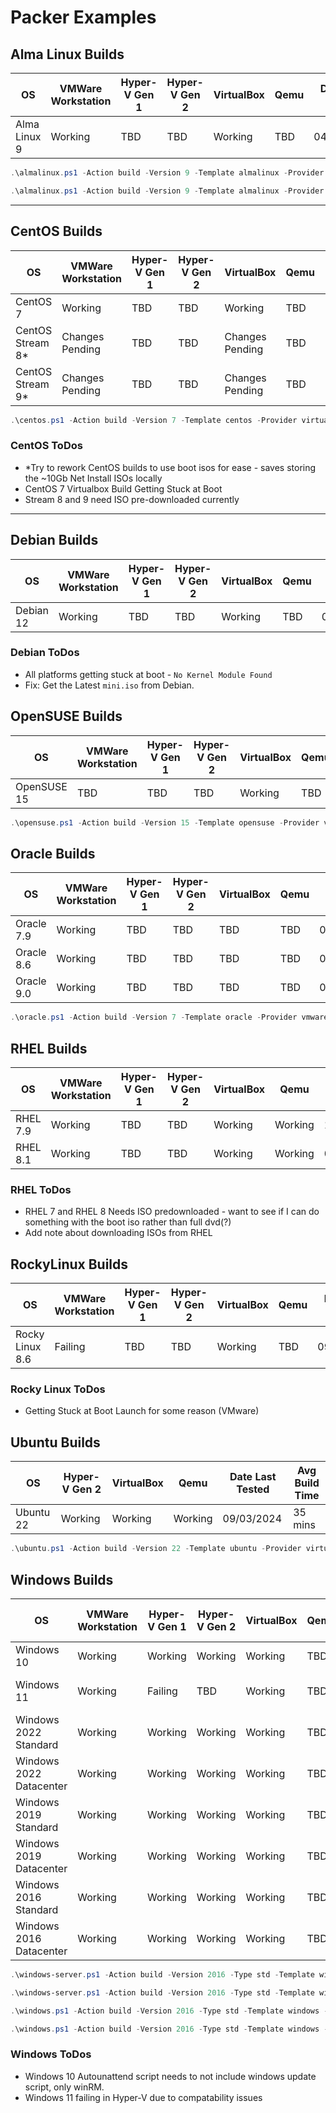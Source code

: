 # Packer Examples

## Alma Linux Builds

| OS           | VMWare Workstation | Hyper-V Gen 1 | Hyper-V Gen 2 | VirtualBox | Qemu | Date Last Tested | Avg Build Time |
|--------------|--------------------|---------------|---------------|------------|------|------------------|----------------|
| Alma Linux 9 | Working            | TBD           | TBD           | Working    | TBD  | 04/03/2024       | 15 - 30 mins   |

```powershell
.\almalinux.ps1 -Action build -Version 9 -Template almalinux -Provider virtualbox-iso
```

```powershell
.\almalinux.ps1 -Action build -Version 9 -Template almalinux -Provider vmware-iso
```

---

## CentOS Builds

| OS               | VMWare Workstation | Hyper-V Gen 1 | Hyper-V Gen 2 | VirtualBox      | Qemu | Date Last Tested | Avg Build Time |
|------------------|--------------------|---------------|---------------|-----------------|------|------------------|----------------|
| CentOS 7         | Working            | TBD           | TBD           | Working         | TBD  | 04/03/2024       | 22 mins        |
| CentOS Stream 8* | Changes Pending    | TBD           | TBD           | Changes Pending | TBD  | 16/09/2023       |                |
| CentOS Stream 9* | Changes Pending    | TBD           | TBD           | Changes Pending | TBD  | 16/09/2023       |                |

```powershell
.\centos.ps1 -Action build -Version 7 -Template centos -Provider virtualbox-iso
```

### CentOS ToDos

- *Try to rework CentOS builds to use boot isos for ease - saves storing the ~10Gb Net Install ISOs locally
- CentOS 7 Virtualbox Build Getting Stuck at Boot
- Stream 8 and 9 need ISO pre-downloaded currently

---

## Debian Builds

| OS        | VMWare Workstation | Hyper-V Gen 1 | Hyper-V Gen 2 | VirtualBox | Qemu | Date Last Tested | Avg Build Time |
|-----------|--------------------|---------------|---------------|------------|------|------------------|----------------|
| Debian 12 | Working            | TBD           | TBD           | Working    | TBD  | 07/03/2024       |                |

### Debian ToDos

- All platforms getting stuck at boot - `No Kernel Module Found`
- Fix: Get the Latest `mini.iso` from Debian.

## OpenSUSE Builds

| OS          | VMWare Workstation | Hyper-V Gen 1 | Hyper-V Gen 2 | VirtualBox | Qemu | Date Last Tested | Avg Build Time |
|-------------|--------------------|---------------|---------------|------------|------|------------------|----------------|
| OpenSUSE 15 | TBD                | TBD           | TBD           | Working    | TBD  | 04/03/2024       | 17 mins        |

```powershell
.\opensuse.ps1 -Action build -Version 15 -Template opensuse -Provider virtualbox-iso
```

## Oracle Builds

| OS         | VMWare Workstation | Hyper-V Gen 1 | Hyper-V Gen 2 | VirtualBox | Qemu | Date Last Tested | Avg Build Time |
|------------|--------------------|---------------|---------------|------------|------|------------------|----------------|
| Oracle 7.9 | Working            | TBD           | TBD           | TBD        | TBD  | 04/03/2024       | 25 mins        |
| Oracle 8.6 | Working            | TBD           | TBD           | TBD        | TBD  | 04/03/2024       |                |
| Oracle 9.0 | Working            | TBD           | TBD           | TBD        | TBD  | 07/03/2024       |                |

```powershell
.\oracle.ps1 -Action build -Version 7 -Template oracle -Provider vmware-iso
```

## RHEL Builds

| OS       | VMWare Workstation | Hyper-V Gen 1 | Hyper-V Gen 2 | VirtualBox | Qemu    | Date Last Tested | Avg Build Time |
|----------|--------------------|---------------|---------------|------------|---------|------------------|----------------|
| RHEL 7.9 | Working            | TBD           | TBD           | Working    | Working | 16/09/2023       |                |
| RHEL 8.1 | Working            | TBD           | TBD           | Working    | Working | 09/03/2024       | 45 mins        |

### RHEL ToDos

- RHEL 7 and RHEL 8 Needs ISO predownloaded - want to see if I can do something with the boot iso rather than full dvd(?)
- Add note about downloading ISOs from RHEL

## RockyLinux Builds

| OS              | VMWare Workstation | Hyper-V Gen 1 | Hyper-V Gen 2 | VirtualBox | Qemu | Date Last Tested | Avg Build Time |
|-----------------|--------------------|---------------|---------------|------------|------|------------------|----------------|
| Rocky Linux 8.6 | Failing            | TBD           | TBD           | Working    | TBD  | 09/03/2024       |                |

### Rocky Linux ToDos

- Getting Stuck at Boot Launch for some reason (VMware)

## Ubuntu Builds

| OS        | Hyper-V Gen 2 | VirtualBox | Qemu    | Date Last Tested | Avg Build Time |
|-----------|---------------|------------|---------|------------------|----------------|
| Ubuntu 22 | Working       | Working    | Working | 09/03/2024       | 35 mins        |

```powershell
.\ubuntu.ps1 -Action build -Version 22 -Template ubuntu -Provider virtualbox-iso
```

## Windows Builds

| OS                      | VMWare Workstation | Hyper-V Gen 1 | Hyper-V Gen 2 | VirtualBox | Qemu | Date Last Tested | Avg Build Time |
|-------------------------|--------------------|---------------|---------------|------------|------|------------------|----------------|
| Windows 10              | Working            | Working       | Working       | Working    | TBD  | 28/12/2023       | 45mins - 1hr   |
| Windows 11              | Working            | Failing       | TBD           | Working    | TBD  | 28/12/2023       | 12 - 45 mins   |
| Windows 2022 Standard   | Working            | Working       | Working       | Working    | TBD  | 28/12/2023       | 10 - 20 mins   |
| Windows 2022 Datacenter | Working            | Working       | Working       | Working    | TBD  | 28/12/2023       | 10 - 20 mins   |
| Windows 2019 Standard   | Working            | Working       | Working       | Working    | TBD  | 28/12/2023       | 10 - 20 mins   |
| Windows 2019 Datacenter | Working            | Working       | Working       | Working    | TBD  | 28/12/2023       | 10 - 20 mins   |
| Windows 2016 Standard   | Working            | Working       | Working       | Working    | TBD  | 28/12/2023       | 10 - 20 mins   |
| Windows 2016 Datacenter | Working            | Working       | Working       | Working    | TBD  | 28/12/2023       | 10 - 20 mins   |

```powershell
.\windows-server.ps1 -Action build -Version 2016 -Type std -Template windows-server -Provider vmware-iso
```

```powershell
.\windows-server.ps1 -Action build -Version 2016 -Type std -Template windows-server -Provider hyperv-iso -Generation 2
```

```powershell
.\windows.ps1 -Action build -Version 2016 -Type std -Template windows -Provider vmware-iso
```

```powershell
.\windows.ps1 -Action build -Version 2016 -Type std -Template windows -Provider hyperv-iso -Generation 2
```

### Windows ToDos

- Windows 10 Autounattend script needs to not include windows update script, only winRM.
- Windows 11 failing in Hyper-V  due to compatability issues
